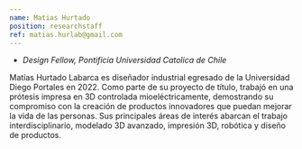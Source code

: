 ```yaml
---
name: Matias Hurtado
position: researchstaff
ref: matias.hurlab@gmail.com
---
```


- _Design Fellow, Pontificia Universidad Catolica de Chile_<br>

Matías Hurtado Labarca es diseñador industrial egresado de la Universidad Diego Portales en 2022. Como parte de su proyecto de título, trabajó en una prótesis impresa en 3D controlada mioeléctricamente, demostrando su compromiso con la creación de productos innovadores que puedan mejorar la vida de las personas. Sus principales áreas de interés abarcan el trabajo interdisciplinario, modelado 3D avanzado, impresión 3D, robótica y diseño de productos.

